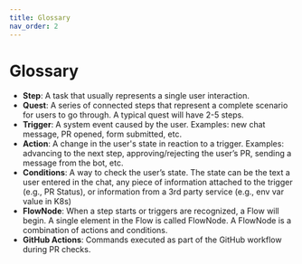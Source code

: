 ```yaml
---
title: Glossary
nav_order: 2
---
```

# Glossary

- **Step**: A task that usually represents a single user interaction.
- **Quest**: A series of connected steps that represent a complete scenario for users to go through. A typical quest will have 2-5 steps.
- **Trigger**: A system event caused by the user. Examples: new chat message, PR opened, form submitted, etc.
- **Action**: A change in the user's state in reaction to a trigger. Examples: advancing to the next step, approving/rejecting the user’s PR, sending a message from the bot, etc.
- **Conditions**: A way to check the user’s state. The state can be the text a user entered in the chat, any piece of information attached to the trigger (e.g., PR Status), or information from a 3rd party service (e.g., env var value in K8s)
- **FlowNode**: When a step starts or triggers are recognized, a Flow will begin. A single element in the Flow is called FlowNode. A FlowNode is a combination of actions and conditions.
- **GitHub Actions**: Commands executed as part of the GitHub workflow during PR checks.